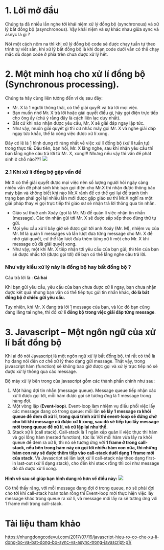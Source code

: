 # 1. Lời mở đầu
Chúng ta đã nhiều lần nghe tới khái niệm xử lý đồng bộ (synchronous) và xử lý bất đồng bộ (asynchronous). Vậy khái niệm và sự khác nhau giữa sync và asnyc là gì ?

Nói một cách nôm na thì khi xử lý đồng bộ code sẽ được chạy tuần tự theo trình tự viết sẵn,  khi xử lý bất đồng bộ là khi đoạn code dưới vẫn có thể chạy mặc dù đoạn code ở phía trên chưa được xử lý hết.

# 2. Một minh hoạ cho xử lí đồng bộ (Synchronous processing).

Chúng ta hãy cùng liên tưởng đến ví dụ sau đây:

* Mr. X là 1 người thông thái, có thể giải quyết và trả lời mọi việc.
* Bạn muốn nhờ Mr. X trả lời hoặc giải quyết điều gì, hãy gọi điện trực tiếp cho ông ấy (chú ý rằng đây là cách liên lạc duy nhất).
* Bất cứ khi nào nhận được yêu cầu, Mr. X sẽ giải đáp ngay lập tức.
* Như vậy, muốn giải quyết gì thì cứ nhấc máy gọi Mr. X và nghe giải đáp ngay tức khắc, thế là công việc được xử lí xong.

 Đây có lẽ là 1 hình dung rõ ràng nhất về việc xử lí đồng bộ (xử lí tuần tự) trong thực tế: Đầu tiên, bạn hỏi, Mr. X lắng nghe, sau khi nhận yêu cầu thì bạn lắng nghe câu trả lời từ Mr. X, xong!!! Nhưng nếu vậy thì vấn đề phát sinh ở chỗ nào???
![](https://images.viblo.asia/fc33fd10-8e6d-4b37-8a52-e9d084917195.png)

 ### 2.1 Khi xử lí đồng bộ gặp vấn đề
Mr.X có thể giải quyết được mọi việc nên số lượng người hỏi ngày càng nhiều vấn đề phát sinh khi: bạn gọi điện cho Mr.X thì nhận được thông báo máy bận và không biết khi nào Mr.X rảnh để có thể gọi lại để tránh tình trạng bạn phải gọi lại nhiều lần mới được gặp giáo sư thì Mr.X nghĩ ra một giải pháp thay vì gọi trực tiếp thì giáo sư sẽ nhận trả lời thông qua tin nhắn.

* Giáo sư thuê anh Xoáy (gọi là Mr. M) để quản lí việc nhận tin nhắn (message). Các tin nhắn gửi tới Mr. X sẽ được sắp xếp theo đúng thứ tự gửi.
* Mọi yêu cầu xử lí bây giờ sẽ được gửi tới anh Xoáy (Mr. M), nhiệm vụ của Mr. M là quản lí messages và lần lượt đưa từng message cho Mr. X để nhờ giải quyết, cứ thế lần lượt đưa thêm từng xử lí một cho Mr. X khi message cũ đã giải quyết xong.
* Như vậy, một khi Mr. X tiếp nhận tới yêu cầu của bạn gửi, thì tên của bạn sẽ được nhắc tới (được gọi tới) để bạn có thể lắng nghe câu trả lời.

### Như vậy kiểu xử lý này là đồng bộ hay bất đồng bộ ?

Câu trả lời là : **Cả hai**

Khi bạn gửi yêu cầu, yêu cầu của bạn chưa được xử lí ngay, bạn chưa nhận được kết quả nhưng bạn vẫn có thể tiếp tục gửi tin nhắn khác, **đó là bất đồng bộ ở chiều gửi yêu cầu.**

Tuy nhiên, khi Mr. X đang trả lời 1 message của bạn, và lúc đó bạn cũng đang lắng tai nghe, thì đó xử lí **đồng bộ trong việc giải đáp từng message**.

# 3. Javascript – Một ngôn ngữ của xử lí bất đồng bộ

Khi ai đó nói Javascript là một ngôn ngữ xử lý bất đồng bộ, thì rất có thể là họ đang nói đến cơ chế xử lý theo dạng gửi message. Thật vậy, trong javascript hàm (function) sẽ không bao giờ được gọi và xử lý trực tiếp nó sẽ được xử lý thông qua các message.

Bộ máy xử lý bên trong của javascript gồm các thành phần chính như sau: 
1. Một hàng đợi tin nhắn (message queue). Message queue tiếp nhận các xử lí được gọi tới, mỗi hàm được gọi sẽ tương ứng là 1 message trong hàng đợi.
2. Một vòng lặp (**Event-loop**). Event-loop làm nhiệm vụ điều phối việc lấy các message đang có trong queue: mỗi lần **sẽ lấy 1 message ra khỏi queue để đem đi xử lí**, **trong quá trình xử lí thì event-loop sẽ đứng chờ cho tới khi message cũ được xử lí xong, sau đó sẽ tiếp tục lấy message mới trong queue để xử lí, và cứ lặp lại như thế.**
3. Stack xử lí (call stack). Call-stack là 1 ngăn xếp quản lí việc thực thi hàm và gọi lồng hàm (nested function), tức là: Với mỗi hàm vừa lấy ra khỏi queue để đem ra xử lí, thì nó sẽ tương ứng với **1 frame ở trong call-stack, nếu bên trong hàm này có gọi tới nhiều hàm con nữa, thì những hàm con này sẽ được thêm tiếp vào call-stack dưới dạng 1 frame mới của stack**. Và Javascript sẽ lần lượt xử lí call-stack này theo dạng first-in last-out (xử lí dạng stack), cho đến khi stack rỗng thì coi như message đó đã được xử lí xong.

**Hình vẽ sau sẽ giúp bạn hình dung rõ hơn về điều này:**
![](https://images.viblo.asia/de20b480-f960-45e1-9420-44dc0881bc7b.png)

Có thể thấy rằng, với mỗi message đang đợi ở trong queue, nó sẽ phải đợi cho tới khi call-stack hoàn toàn rỗng thì Event-loop mới thực hiện việc lấy message khác trong queue ra xử lí, và message mới lấy ra sẽ tương ứng với 1 frame mới trong call-stack.

# Tài liệu tham khảo
https://nhungdongcodevui.com/2017/07/19/javascript-hieu-ro-co-che-xu-li-dong-bo-va-bat-dong-bo-sync-vs-async-trong-javascript-p1/